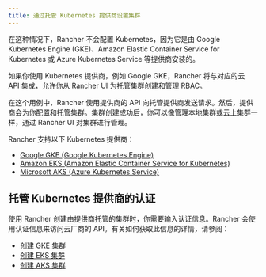 ```yaml
---
title: 通过托管 Kubernetes 提供商设置集群
---
```


<head>
  <link rel="canonical" href="https://ranchermanager.docs.rancher.com/zh/how-to-guides/new-user-guides/kubernetes-clusters-in-rancher-setup/set-up-clusters-from-hosted-kubernetes-providers"/>
</head>

在这种情况下，Rancher 不会配置 Kubernetes，因为它是由 Google Kubernetes Engine (GKE)、Amazon Elastic Container Service for Kubernetes 或 Azure Kubernetes Service 等提供商安装的。

如果你使用 Kubernetes 提供商，例如 Google GKE，Rancher 将与对应的云 API 集成，允许你从 Rancher UI 为托管集群创建和管理 RBAC。

在这个用例中，Rancher 使用提供商的 API 向托管提供商发送请求。然后，提供商会为你配置和托管集群。集群创建成功后，你可以像管理本地集群或云上集群一样，通过 Rancher UI 对集群进行管理。

Rancher 支持以下 Kubernetes 提供商：

- [Google GKE (Google Kubernetes Engine)](https://cloud.google.com/kubernetes-engine/)
- [Amazon EKS (Amazon Elastic Container Service for Kubernetes)](https://aws.amazon.com/eks/)
- [Microsoft AKS (Azure Kubernetes Service)](https://azure.microsoft.com/en-us/services/kubernetes-service/)

## 托管 Kubernetes 提供商的认证

使用 Rancher 创建由提供商托管的集群时，你需要输入认证信息。Rancher 会使用认证信息来访问云厂商的 API。有关如何获取此信息的详情，请参阅：

- [创建 GKE 集群](gke.md)
- [创建 EKS 集群](eks.md)
- [创建 AKS 集群](aks.md)
